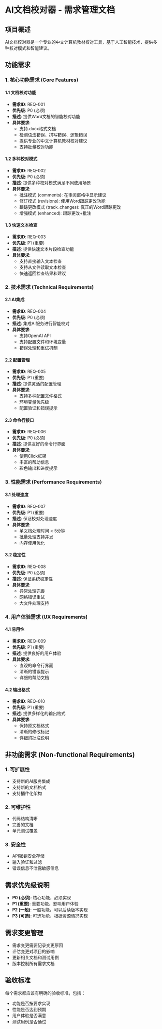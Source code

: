 # AI文档校对器 - 需求管理文档

## 项目概述
AI文档校对器是一个专业的中文计算机教材校对工具，基于人工智能技术，提供多种校对模式和智能建议。

## 功能需求

### 1. 核心功能需求 (Core Features)

#### 1.1 文档校对功能
- **需求ID**: REQ-001
- **优先级**: P0 (必须)
- **描述**: 提供Word文档的智能校对功能
- **具体要求**:
  - 支持.docx格式文档
  - 检测语法错误、拼写错误、逻辑错误
  - 提供专业的中文计算机教材校对建议
  - 支持批量校对功能

#### 1.2 多种校对模式
- **需求ID**: REQ-002
- **优先级**: P0 (必须)
- **描述**: 提供多种校对模式满足不同使用场景
- **具体要求**:
  - 批注模式 (comments): 在审阅窗格中显示建议
  - 修订模式 (revisions): 使用Word跟踪更改功能
  - 跟踪更改模式 (track_changes): 真正的Word跟踪更改
  - 增强模式 (enhanced): 跟踪更改+批注

#### 1.3 快速文本检查
- **需求ID**: REQ-003
- **优先级**: P1 (重要)
- **描述**: 提供快速文本片段检查功能
- **具体要求**:
  - 支持直接输入文本检查
  - 支持从文件读取文本检查
  - 快速返回检查结果和建议

### 2. 技术需求 (Technical Requirements)

#### 2.1 AI集成
- **需求ID**: REQ-004
- **优先级**: P0 (必须)
- **描述**: 集成AI服务进行智能校对
- **具体要求**:
  - 支持OpenAI API
  - 支持配置文件和环境变量
  - 错误处理和重试机制

#### 2.2 配置管理
- **需求ID**: REQ-005
- **优先级**: P1 (重要)
- **描述**: 提供灵活的配置管理
- **具体要求**:
  - 支持多种配置文件格式
  - 环境变量优先级
  - 配置验证和错误提示

#### 2.3 命令行接口
- **需求ID**: REQ-006
- **优先级**: P0 (必须)
- **描述**: 提供友好的命令行界面
- **具体要求**:
  - 使用Click框架
  - 丰富的帮助信息
  - 彩色输出和进度提示

### 3. 性能需求 (Performance Requirements)

#### 3.1 处理速度
- **需求ID**: REQ-007
- **优先级**: P1 (重要)
- **描述**: 保证校对处理速度
- **具体要求**:
  - 单文档处理时间 < 5分钟
  - 批量处理支持并发
  - 内存使用优化

#### 3.2 稳定性
- **需求ID**: REQ-008
- **优先级**: P0 (必须)
- **描述**: 保证系统稳定性
- **具体要求**:
  - 异常处理完善
  - 网络错误重试
  - 大文件处理支持

### 4. 用户体验需求 (UX Requirements)

#### 4.1 易用性
- **需求ID**: REQ-009
- **优先级**: P1 (重要)
- **描述**: 提供良好的用户体验
- **具体要求**:
  - 直观的命令行界面
  - 清晰的错误提示
  - 详细的帮助文档

#### 4.2 输出格式
- **需求ID**: REQ-010
- **优先级**: P1 (重要)
- **描述**: 提供多样化的输出格式
- **具体要求**:
  - 保持原文档格式
  - 清晰的修改标记
  - 详细的批注说明

## 非功能需求 (Non-functional Requirements)

### 1. 可扩展性
- 支持新的AI服务集成
- 支持新的文档格式
- 支持插件化架构

### 2. 可维护性
- 代码结构清晰
- 完善的文档
- 单元测试覆盖

### 3. 安全性
- API密钥安全存储
- 输入验证和过滤
- 错误信息不泄露敏感信息

## 需求优先级说明
- **P0 (必须)**: 核心功能，必须实现
- **P1 (重要)**: 重要功能，影响用户体验
- **P2 (一般)**: 一般功能，可以后续版本实现
- **P3 (可选)**: 可选功能，根据资源情况实现

## 需求变更管理
- 需求变更需要记录变更原因
- 评估变更对项目的影响
- 更新相关文档和测试用例
- 版本控制所有需求文档

## 验收标准
每个需求都应该有明确的验收标准，包括：
- 功能是否按要求实现
- 性能是否达到预期
- 用户体验是否满意
- 测试用例是否通过 